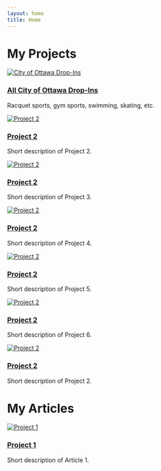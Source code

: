 ```yaml
---
layout: home
title: Home
---
```


<link rel="stylesheet" href="{{ "/assets/css/custom.css" | relative_url }}">


# My Projects

<div class="projects-gallery">

  <div class="project-card">
    <a href="/redesign/projects/ottawa/">
      <img src="/redesign/assets/img/bonus?text=Project+1" alt="City of Ottawa Drop-Ins" />
      <h3>All City of Ottawa Drop-Ins</h3>
    </a>
    <p>Racquet sports, gym sports, swimming, skating, etc.</p>
  </div>

  <div class="project-card">
    <a href="/redesign/projects/ottawa-library-programs/">
      <img src="https://placehold.co/300x200?text=Project+2" alt="Project 2" />
      <h3>Project 2</h3>
    </a>
    <p>Short description of Project 2.</p>
  </div>

  <div class="project-card">
    <a href="/redesign/projects/ottawa-library-programs/">
      <img src="https://placehold.co/300x200?text=Project+2" alt="Project 2" />
      <h3>Project 2</h3>
    </a>
    <p>Short description of Project 3.</p>
  </div>
  

  <div class="project-card">
    <a href="/redesign/projects/ottawa-library-programs/">
      <img src="https://placehold.co/300x200?text=Project+2" alt="Project 2" />
      <h3>Project 2</h3>
    </a>
    <p>Short description of Project 4.</p>
  </div>
  

  <div class="project-card">
    <a href="/redesign/projects/ottawa-library-programs/">
      <img src="https://placehold.co/300x200?text=Project+2" alt="Project 2" />
      <h3>Project 2</h3>
    </a>
    <p>Short description of Project 5.</p>
  </div>
  

  <div class="project-card">
    <a href="/redesign/projects/ottawa-library-programs/">
      <img src="https://placehold.co/300x200?text=Project+2" alt="Project 2" />
      <h3>Project 2</h3>
    </a>
    <p>Short description of Project 6.</p>
  </div>
  

  <div class="project-card">
    <a href="/redesign/projects/ottawa-library-programs/">
      <img src="https://placehold.co/300x200?text=Project+2" alt="Project 2" />
      <h3>Project 2</h3>
    </a>
    <p>Short description of Project 2.</p>
  </div>


</div>

# My Articles

<div class="projects-gallery">

  <div class="project-card">
    <a href="/redesign/articles/temp-article1/">
      <img src="https://placehold.co/300x200?text=Project+1" alt="Project 1" />
      <h3>Project 1</h3>
    </a>
    <p>Short description of Article 1.</p>
  </div>



</div>